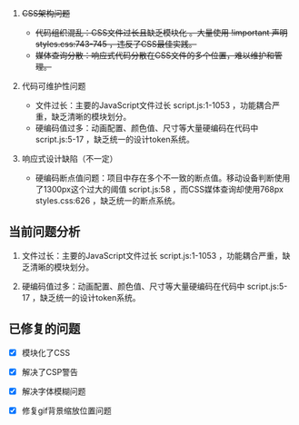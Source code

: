 1. ~~CSS架构问题~~
   
   - ~~代码组织混乱：CSS文件过长且缺乏模块化 。大量使用 !important 声明 styles.css:743-745 ，违反了CSS最佳实践。~~
   - ~~媒体查询分散：响应式代码分散在CSS文件的多个位置，难以维护和管理。~~

2. 代码可维护性问题
   
   - 文件过长：主要的JavaScript文件过长 script.js:1-1053 ，功能耦合严重，缺乏清晰的模块划分。
   - 硬编码值过多：动画配置、颜色值、尺寸等大量硬编码在代码中 script.js:5-17 ，缺乏统一的设计token系统。

3. 响应式设计缺陷（不一定）
   
   - 硬编码断点值问题：项目中存在多个不一致的断点值。移动设备判断使用了1300px这个过大的阈值 script.js:58 ，而CSS媒体查询却使用768px styles.css:626 ，缺乏统一的断点系统。

## 当前问题分析

1. 文件过长：主要的JavaScript文件过长 script.js:1-1053 ，功能耦合严重，缺乏清晰的模块划分。

2. 硬编码值过多：动画配置、颜色值、尺寸等大量硬编码在代码中 script.js:5-17 ，缺乏统一的设计token系统。

## 已修复的问题

- [x] 模块化了CSS

- [x] 解决了CSP警告

- [x] 解决字体模糊问题

- [x] 修复gif背景缩放位置问题

